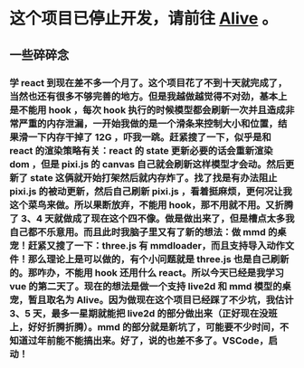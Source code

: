 # 这个项目已停止开发，请前往 [Alive](https://github.com/TopSea/Alive) 。

## 一些碎碎念

### 学 react 到现在差不多一个月了。这个项目花了不到十天就完成了，当然也还有很多不够完善的地方。但是我越做越觉得不对劲，基本上是不能用 hook ，每次 hook 执行的时候模型都会刷新一次并且造成非常严重的内存泄漏，一开始我做的是一个滑条来控制大小和位置，结果滑一下内存干掉了 12G ，吓我一跳。赶紧搜了一下，似乎是和 react 的渲染策略有关：react 的 state 更新必要的话会重新渲染 dom ，但是 pixi.js 的 canvas 自己就会刷新这样模型才会动。然后更新了 state 这俩就开始打架然后就内存炸了。找了找是有办法阻止 pixi.js 的被动更新，然后自己刷新 pixi.js ，看着挺麻烦，更何况让我这个菜鸟来做。所以果断放弃，不能用 hook，那不用就不用。又折腾了 3、4 天就做成了现在这个四不像。做是做出来了，但是槽点太多我自己都不乐意用。而且此时我脑子里又有了新的想法：做 mmd 的桌宠！赶紧又搜了一下：three.js 有 mmdloader，而且支持导入动作文件！那么理论上是可以做的，有个小问题就是 three.js 也是自己刷新的。那咋办，不能用 hook 还用什么 react。所以今天已经是我学习 vue 的第二天了。现在的想法是做一个支持 live2d 和 mmd 模型的桌宠，暂且取名为 Alive。因为做现在这个项目已经踩了不少坑，我估计 3、5 天，最多一星期就能把 live2d 的部分做出来（正好现在没班上，好好折腾折腾）。mmd 的部分就是新坑了，可能要不少时间，不知道过年前能不能搞出来。好了，说的也差不多了。VSCode，启动！

